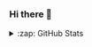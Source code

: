 ### Hi there 👋

<!--
**BelenSeoane/BelenSeoane** is a ✨ _special_ ✨ repository because its `README.md` (this file) appears on your GitHub profile.

Here are some ideas to get you started:

- 🔭 I’m currently working on ...
- 🌱 I’m currently learning ...
- 👯 I’m looking to collaborate on ...
- 🤔 I’m looking for help with ...
- 💬 Ask me about ...
- 📫 How to reach me: ...
- 😄 Pronouns: ...
- ⚡ Fun fact: ...

- https://vercel-rep-1.vercel.app/

 <img align="left" alt="My GitHub Stats" src="https://vercel-rep-1.vercel.app/api?username=BelenSeoane&show_icons=true&hide_border=true" />

 [![willianrod's wakatime stats](https://github-readme-stats.vercel.app/api/wakatime?username=BelenSeoane)](https://github.com/anuraghazra/github-readme-stats)

-->

<details>
  <summary>:zap: GitHub Stats</summary>
  
 
  
  [![Top Langs](https://github-readme-stats.vercel.app/api/top-langs/?username=BelenSeoane&layout=compact)](https://github.com/anuraghazra/github-readme-stats)
 
  
 

  
</details>
  
